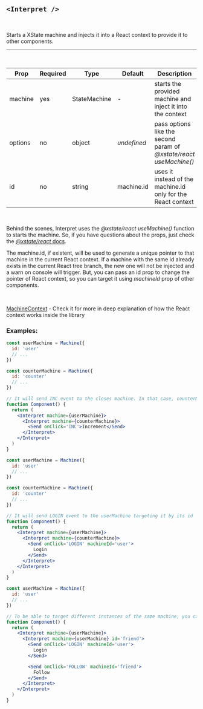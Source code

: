 ## `<Interpret />`

<br/>

Starts a XState machine and injects it into a React context to provide it to other components.

---

<br/>

| Prop    | Required | Type         | Default     | Description                                                        |
| ------- | -------- | ------------ | ----------- | ------------------------------------------------------------------ |
| machine | yes      | StateMachine | -           | starts the provided machine and inject it into the context         |
| options | no       | object       | _undefined_ | pass options like the second param of _@xstate/react useMachine()_ |
| id      | no       | string       | machine.id  | uses it instead of the machine.id only for the React context       |

<br/>

Behind the scenes, Interpret uses the _@xstate/react useMachine()_ function to starts the machine.
So, if you have questions about the props, just check the [_@xstate/react_ docs](https://xstate.js.org/docs/packages/xstate-react/#quick-start).

The machine.id, if existent, will be used to generate a unique pointer to that machine in the current React context.
If a machine with the same id already exists in the current React tree branch, the new one will not be injected and a warn on console will trigger.
But, you can pass an id prop to change the pointer of React context, so you can target it using _machineId_ prop of other components.

<br/>

[MachineContext](https://github.com/marceloadsj/jsxstate/blob/master/src/MachineContext/api.md) - Check it for more in deep explanation of how the React context works inside the library

### Examples:

```jsx
const userMachine = Machine({
  id: 'user'
  // ...
})

const counterMachine = Machine({
  id: 'counter'
  // ...
})

// It will send INC event to the closes machine. In that case, counterMachine.
function Component() {
  return (
    <Interpret machine={userMachine}>
      <Interpret machine={counterMachine}>
        <Send onClick='INC'>Increment</Send>
      </Interpret>
    </Interpret>
  )
}
```

```jsx
const userMachine = Machine({
  id: 'user'
  // ...
})

const counterMachine = Machine({
  id: 'counter'
  // ...
})

// It will send LOGIN event to the userMachine targeting it by its id
function Component() {
  return (
    <Interpret machine={userMachine}>
      <Interpret machine={counterMachine}>
        <Send onClick='LOGIN' machineId='user'>
          Login
        </Send>
      </Interpret>
    </Interpret>
  )
}
```

```jsx
const userMachine = Machine({
  id: 'user'
  // ...
})

// To be able to target different instances of the same machine, you can pass an id to Interpret
function Component() {
  return (
    <Interpret machine={userMachine}>
      <Interpret machine={userMachine} id='friend'>
        <Send onClick='LOGIN' machineId='user'>
          Login
        </Send>

        <Send onClick='FOLLOW' machineId='friend'>
          Follow
        </Send>
      </Interpret>
    </Interpret>
  )
}
```
